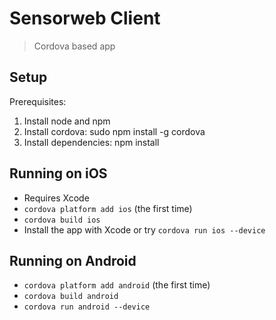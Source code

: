 # Sensorweb Client

> Cordova based app

## Setup

Prerequisites:

1. Install node and npm
2. Install cordova: sudo npm install -g cordova
3. Install dependencies: npm install

## Running on iOS

- Requires Xcode
- `cordova platform add ios` (the first time)
- `cordova build ios`
- Install the app with Xcode or try `cordova run ios --device`

## Running on Android

- `cordova platform add android` (the first time)
- `cordova build android`
- `cordova run android --device`

